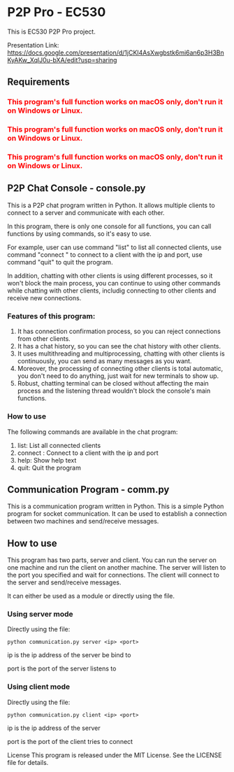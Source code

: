 # P2P Pro - EC530
This is EC530 P2P Pro project.

Presentation Link: https://docs.google.com/presentation/d/1jCKI4AsXwgbstk6mi6an6p3H3BnKyAKw_XqlJ0u-bXA/edit?usp=sharing

## Requirements

### <span style="color:red">This program's full function works on macOS only, don't run it on Windows or Linux.</span>

### <span style="color:red">This program's full function works on macOS only, don't run it on Windows or Linux.</span>

### <span style="color:red">This program's full function works on macOS only, don't run it on Windows or Linux.</span>

## P2P Chat Console - console.py

This is a P2P chat program written in Python. It allows multiple clients to connect to a server and communicate with each other.

In this program, there is only one console for all functions, you can call functions by using commands, so it's easy to use.

For example, user can use command "list" to list all connected clients, use command "connect <ip> <port>" to connect to a client with the ip and port, use command "quit" to quit the program.

In addition, chatting with other clients is using different processes, so it won't block the main process, you can continue to using other commands while chatting with other clients, includig connecting to other clients and receive new connections.

### Features of this program:

1. It has connection confirmation process, so you can reject connections from other clients.
2. It has a chat history, so you can see the chat history with other clients.
3. It uses multithreading and multiprocessing, chatting with other clients is continuously, you can send as many messages as you want.
4. Moreover, the processing of connecting other clients is total automatic, you don't need to do anything, just wait for new terminals to show up.
5. Robust, chatting terminal can be closed without affecting the main process and the listening thread wouldn't block the console's main functions.

### How to use

The following commands are available in the chat program:

1. list: List all connected clients
2. connect <ip> <port>: Connect to a client with the ip and port
3. help: Show help text
4. quit: Quit the program

## Communication Program - comm.py

This is a communication program written in Python. This is a simple Python program for socket communication. It can be used to establish a connection between two machines and send/receive messages.

## How to use
This program has two parts, server and client. You can run the server on one machine and run the client on another machine. The server will listen to the port you specified and wait for connections. The client will connect to the server and send/receive messages.

It can either be used as a module or directly using the file.

### Using server mode
Directly using the file:
```shell
python communication.py server <ip> <port>
```

ip is the ip address of the server be bind to

port is the port of the server listens to

### Using client mode
Directly using the file:
```shell
python communication.py client <ip> <port>
```

ip is the ip address of the server

port is the port of the client tries to connect






License
This program is released under the MIT License. See the LICENSE file for details.